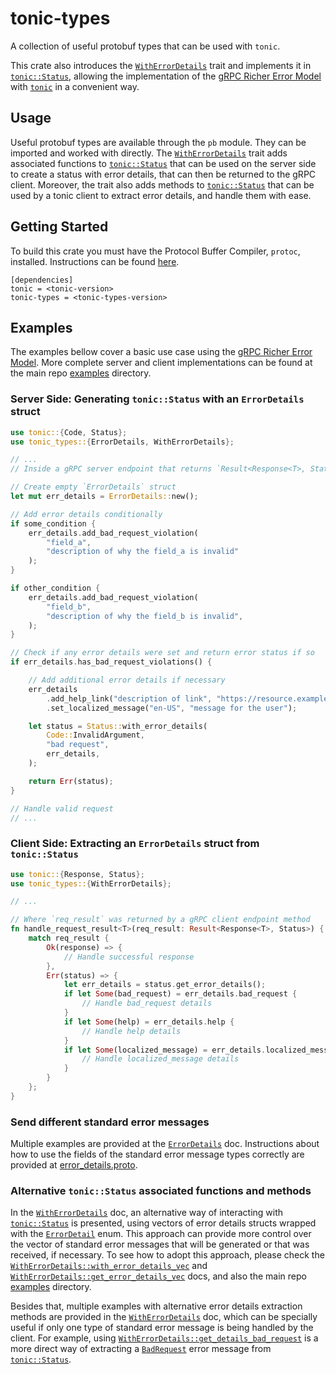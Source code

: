 # tonic-types
A collection of useful protobuf types that can be used with `tonic`.

This crate also introduces the [`WithErrorDetails`] trait and implements it in
[`tonic::Status`], allowing the implementation of the [gRPC Richer Error Model]
with [`tonic`] in a convenient way.

## Usage
Useful protobuf types are available through the `pb` module. They can be
imported and worked with directly. The [`WithErrorDetails`] trait adds
associated functions to [`tonic::Status`] that can be used on the server side
to create a status with error details, that can then be returned to the gRPC
client. Moreover, the trait also adds methods to [`tonic::Status`] that can be
used by a tonic client to extract error details, and handle them with ease.

## Getting Started
To build this crate you must have the Protocol Buffer Compiler, `protoc`,
installed. Instructions can be found [here][protoc-install].

```
[dependencies]
tonic = <tonic-version>
tonic-types = <tonic-types-version>
```

## Examples
The examples bellow cover a basic use case using the [gRPC Richer Error Model].
More complete server and client implementations can be found at the main repo
[examples] directory.

### Server Side: Generating `tonic::Status` with an `ErrorDetails` struct
```rust
use tonic::{Code, Status};
use tonic_types::{ErrorDetails, WithErrorDetails};

// ...
// Inside a gRPC server endpoint that returns `Result<Response<T>, Status>`

// Create empty `ErrorDetails` struct
let mut err_details = ErrorDetails::new();

// Add error details conditionally
if some_condition {
    err_details.add_bad_request_violation(
        "field_a",
        "description of why the field_a is invalid"
    );
}

if other_condition {
    err_details.add_bad_request_violation(
        "field_b",
        "description of why the field_b is invalid",
    );
}

// Check if any error details were set and return error status if so
if err_details.has_bad_request_violations() {

    // Add additional error details if necessary
    err_details
        .add_help_link("description of link", "https://resource.example.local")
        .set_localized_message("en-US", "message for the user");

    let status = Status::with_error_details(
        Code::InvalidArgument,
        "bad request",
        err_details,
    );

    return Err(status);
}

// Handle valid request
// ...
```

### Client Side: Extracting an `ErrorDetails` struct from `tonic::Status`
```rust
use tonic::{Response, Status};
use tonic_types::{WithErrorDetails};

// ...

// Where `req_result` was returned by a gRPC client endpoint method
fn handle_request_result<T>(req_result: Result<Response<T>, Status>) {
    match req_result {
        Ok(response) => {
            // Handle successful response
        },
        Err(status) => {
            let err_details = status.get_error_details();
            if let Some(bad_request) = err_details.bad_request {
                // Handle bad_request details
            }
            if let Some(help) = err_details.help {
                // Handle help details
            }
            if let Some(localized_message) = err_details.localized_message {
                // Handle localized_message details
            }
        }
    };
}
```

### Send different standard error messages
Multiple examples are provided at the [`ErrorDetails`] doc. Instructions about
how to use the fields of the standard error message types correctly are
provided at [error_details.proto].

### Alternative `tonic::Status` associated functions and methods
In the [`WithErrorDetails`] doc, an alternative way of interacting with
[`tonic::Status`] is presented, using vectors of error details structs wrapped
with the [`ErrorDetail`] enum. This approach can provide more control over the
vector of standard error messages that will be generated or that was received,
if necessary. To see how to adopt this approach, please check the
[`WithErrorDetails::with_error_details_vec`] and
[`WithErrorDetails::get_error_details_vec`] docs, and also the main repo
[examples] directory.  

Besides that, multiple examples with alternative error details extraction
methods are provided in the [`WithErrorDetails`] doc, which can be specially
useful if only one type of standard error message is being handled by the
client. For example, using [`WithErrorDetails::get_details_bad_request`] is a
more direct way of extracting a [`BadRequest`] error message from
[`tonic::Status`].

[`tonic::Status`]: https://docs.rs/tonic/0.8.0/tonic/struct.Status.html
[`tonic`]: https://docs.rs/tonic/0.8.0/tonic/
[gRPC Richer Error Model]: https://www.grpc.io/docs/guides/error/
[protoc-install]: https://grpc.io/docs/protoc-installation/
[examples]: https://github.com/hyperium/tonic/tree/master/examples
[error_details.proto]: https://github.com/googleapis/googleapis/blob/master/google/rpc/error_details.proto
<!-- TODO: links need to point to the right released version of tonic-types -->
[`ErrorDetails`]: https://docs.rs/tonic-types/0.6.0/tonic_types/struct.ErrorDetails.html
[`WithErrorDetails`]: https://docs.rs/tonic-types/0.6.0/tonic_types/trait.WithErrorDetails.html
[`ErrorDetail`]: https://docs.rs/tonic-types/0.6.0/tonic_types/enum.ErrorDetail.html
[`WithErrorDetails::with_error_details_vec`]: https://docs.rs/tonic-types/0.6.0/tonic_types/trait.WithErrorDetails.html#tymethod.with_error_details_vec
[`WithErrorDetails::get_error_details_vec`]: https://docs.rs/tonic-types/0.6.0/tonic_types/trait.WithErrorDetails.html#tymethod.get_error_details_vec
[`WithErrorDetails::get_details_bad_request`]: https://docs.rs/tonic-types/0.6.0/tonic_types/trait.WithErrorDetails.html#tymethod.get_details_bad_request
[`BadRequest`]: https://docs.rs/tonic-types/0.6.0/tonic_types/struct.BadRequest.html